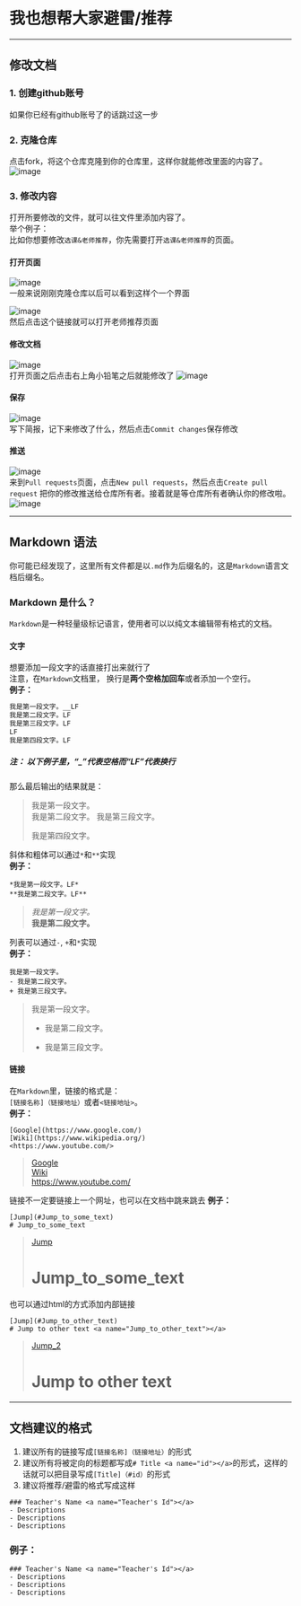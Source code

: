 # 我也想帮大家避雷/推荐
---
## 修改文档
### 1. 创建github账号
如果你已经有github账号了的话跳过这一步

### 2. 克隆仓库
点击fork，将这个仓库克隆到你的仓库里，这样你就能修改里面的内容了。  
![image](https://user-images.githubusercontent.com/79558524/228664515-b0d850d0-4afc-4974-88bb-369ccdbe2840.png)  

### 3. 修改内容
打开所要修改的文件，就可以往文件里添加内容了。  
举个例子：  
比如你想要修改`选课&老师推荐`，你先需要打开`选课&老师推荐`的页面。

#### 打开页面
![image](https://user-images.githubusercontent.com/79558524/228967434-16921286-bed5-446b-ba82-a8d784067aa2.png)  
一般来说刚刚克隆仓库以后可以看到这样个一个界面

![image](https://user-images.githubusercontent.com/79558524/228968919-00655f60-61c3-4e81-81b8-05515505abc3.png)  
然后点击这个链接就可以打开老师推荐页面

#### 修改文档
![image](https://user-images.githubusercontent.com/79558524/228969137-b0d25804-d0e7-4797-b1bf-dcdba12bd7f5.png)  
打开页面之后点击右上角小铅笔之后就能修改了
![image](https://user-images.githubusercontent.com/79558524/228969403-2f10c480-8856-4fec-8980-9b72fb5e6fa2.png)  

#### 保存
![image](https://user-images.githubusercontent.com/79558524/228970132-839e1c9c-992e-44e7-8d84-321394dfaeb8.png)  
写下简报，记下来修改了什么，然后点击`Commit changes`保存修改

#### 推送
![image](https://user-images.githubusercontent.com/79558524/228971216-1dedd30e-8677-4aee-ae98-d76af21874f4.png)  
来到`Pull requests`页面，点击`New pull requests`，然后点击`Create pull request` 把你的修改推送给仓库所有者。接着就是等仓库所有者确认你的修改啦。  
![image](https://user-images.githubusercontent.com/79558524/228971674-b23777ea-be77-49aa-8e54-1f7efcf56e29.png)

---

## Markdown 语法
你可能已经发现了，这里所有文件都是以`.md`作为后缀名的，这是`Markdown`语言文档后缀名。

### Markdown 是什么？
`Markdown`是一种轻量级标记语言，使用者可以以纯文本编辑带有格式的文档。

#### 文字
想要添加一段文字的话直接打出来就行了  
注意，在`Markdown`文档里， 换行是**两个空格加回车**或者添加一个空行。  
**例子：**
```markdown
我是第一段文字。__LF
我是第二段文字。LF
我是第三段文字。LF
LF
我是第四段文字。LF
```
##### 注： 以下例子里，“_”代表空格而“LF”代表换行  
那么最后输出的结果就是：  
>我是第一段文字。  
>我是第二段文字。
>我是第三段文字。
>
>我是第四段文字。

斜体和粗体可以通过`*`和`**`实现  
**例子：**
```
*我是第一段文字。LF*
**我是第二段文字。LF**
```
>*我是第一段文字。*  
>**我是第二段文字。**

列表可以通过`-`, `+`和`*`实现  
**例子：**
```
我是第一段文字。  
- 我是第二段文字。  
+ 我是第三段文字。  
```
>我是第一段文字。  
>- 我是第二段文字。  
>+ 我是第三段文字。

#### 链接
在`Markdown`里，链接的格式是：  
`[链接名称]（链接地址）`或者`<链接地址>`。  
**例子：**
```
[Google](https://www.google.com/)  
[Wiki](https://www.wikipedia.org/)  
<https://www.youtube.com/>
```
>[Google](https://www.google.com/)  
>[Wiki](https://www.wikipedia.org/)  
><https://www.youtube.com/>

链接不一定要链接上一个网址，也可以在文档中跳来跳去
**例子：**
```
[Jump](#Jump_to_some_text)  
# Jump_to_some_text
```
>[Jump](#Jump_to_some_text)  
># Jump_to_some_text

也可以通过html的方式添加内部链接
```
[Jump](#Jump_to_other_text)  
# Jump to other text <a name="Jump_to_other_text"></a>
```
>[Jump_2](#Jump_to_other_text)  
># Jump to other text <a name="Jump_to_other_text"></a>

---
## 文档建议的格式
1. 建议所有的链接写成`[链接名称]（链接地址）`的形式
2. 建议所有将被定向的标题都写成`# Title <a name="id"></a>`的形式，这样的话就可以把目录写成`[Title]（#id）`的形式
3. 建议将推荐/避雷的格式写成这样  
```
### Teacher's Name <a name="Teacher's Id"></a>
- Descriptions
- Descriptions
- Descriptions
```
### 例子：
```
### Teacher's Name <a name="Teacher's Id"></a>
- Descriptions
- Descriptions
- Descriptions
```
